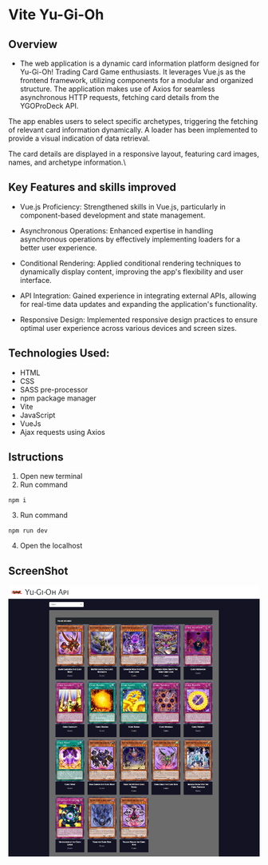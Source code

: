 # Vite Yu-Gi-Oh

## Overview

- The web application is a dynamic card information platform designed for Yu-Gi-Oh! Trading Card Game enthusiasts. It leverages Vue.js as the frontend framework, utilizing components for a modular and organized structure. The application makes use of Axios for seamless asynchronous HTTP requests, fetching card details from the YGOProDeck API.

The app enables users to select specific archetypes, triggering the fetching of relevant card information dynamically. A loader has been implemented to provide a visual indication of data retrieval.

The card details are displayed in a responsive layout, featuring card images, names, and archetype information.\

## Key Features and skills improved

- Vue.js Proficiency: Strengthened skills in Vue.js, particularly in component-based development and state management.

- Asynchronous Operations: Enhanced expertise in handling asynchronous operations by effectively implementing loaders for a better user experience.

- Conditional Rendering: Applied conditional rendering techniques to dynamically display content, improving the app's flexibility and user interface.

- API Integration: Gained experience in integrating external APIs, allowing for real-time data updates and expanding the application's functionality.

- Responsive Design: Implemented responsive design practices to ensure optimal user experience across various devices and screen sizes.

## Technologies Used:

- HTML
- CSS
- SASS pre-processor
- npm package manager
- Vite
- JavaScript
- VueJs
- Ajax requests using Axios

## Istructions

1. Open new terminal
2. Run command

```
npm i
```

3. Run command

```
npm run dev
```
4. Open the localhost

## ScreenShot

![Alt text](/public/yu-gi-oh-screenshot.png)
